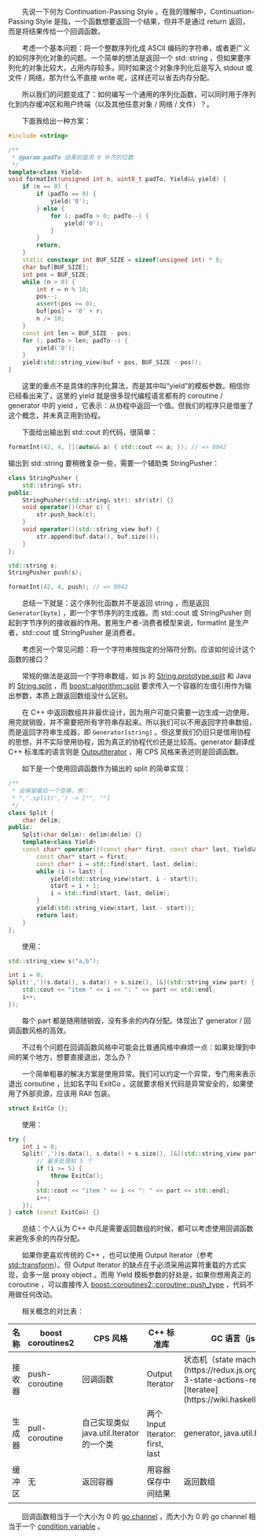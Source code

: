 　　先说一下何为 Continuation-Passing Style 。在我的理解中，Continuation-Passing Style 是指，一个函数想要返回一个结果，但并不是通过 return 返回，而是将结果传给一个回调函数。

　　考虑一个基本问题：将一个整数序列化成 ASCII 编码的字符串，或者更广义的如何序列化对象的问题。一个简单的想法是返回一个 std::string ，但如果要序列化的对象比较大，占用内存较多，同时如果这个对象序列化后是写入 stdout 或文件 / 网络，那为什么不直接 write 呢，这样还可以省去内存分配。

　　所以我们的问题变成了：如何编写一个通用的序列化函数，可以同时用于序列化到内存缓冲区和用户终端（以及其他任意对象 / 网络 / 文件）？。

　　下面我给出一种方案：

```cpp
#include <string>

/**
 * @param padTo 结果前面用 0 补齐的位数
 */
template<class Yield>
void formatInt(unsigned int n, uint8_t padTo, Yield&& yield) {
    if (n == 0) {
        if (padTo == 0) {
            yield('0');
        } else {
            for (; padTo > 0; padTo--) {
                yield('0');
            }
        }
        return;
    }
    static constexpr int BUF_SIZE = sizeof(unsigned int) * 8;
    char buf[BUF_SIZE];
    int pos = BUF_SIZE;
    while (n > 0) {
        int r = n % 10;
        pos--;
        assert(pos >= 0);
        buf[pos] = '0' + r;
        n /= 10;
    }
    const int len = BUF_SIZE - pos;
    for (; padTo > len; padTo--) {
        yield('0');
    }
    yield(std::string_view(buf + pos, BUF_SIZE - pos));
}
```

　　这里的重点不是具体的序列化算法，而是其中叫“yield”的模板参数。相信你已经看出来了，这里的 yield 就是很多现代编程语言都有的 coroutine / generator 中的 yield ，它表示：从协程中返回一个值。但我们的程序只是借鉴了这个概念，并未真正用到协程。

　　下面给出输出到 std::cout 的代码，很简单：

```cpp
formatInt(42, 4, [](auto&& a) { std::cout << a; }); // => 0042
```

输出到 std::string 要稍微复杂一些，需要一个辅助类 StringPusher：

```cpp
class StringPusher {
    std::string& str;
public:
    StringPusher(std::string& str): str(str) {}
    void operator()(char c) {
        str.push_back(c);
    }
    void operator()(std::string_view buf) {
        str.append(buf.data(), buf.size());
    }
};

std::string s;
StringPusher push(s);

formatInt(42, 4, push); // => 0042
```

　　总结一下就是：这个序列化函数并不是返回 string ，而是返回 `Generator[byte]` ，即一个字节序列的生成器。而 std::cout 或 StringPusher 则起到字节序列的接收器的作用。套用生产者-消费者模型来说，formatInt 是生产者，std::cout 或 StringPusher 是消费者。

　　考虑另一个常见问题：将一个字符串按指定的分隔符分割。应该如何设计这个函数的接口？

　　常规的做法是返回一个字符串数组，如 js 的 [String.prototype.split](https://developer.mozilla.org/en-US/docs/Web/JavaScript/Reference/Global_Objects/String/split) 和 Java 的 [String.split](https://docs.oracle.com/javase/8/docs/api/java/lang/String.html#split-java.lang.String-) ，而 [boost::algorithm::split](https://www.boost.org/doc/libs/1_75_0/doc/html/boost/algorithm/split.html) 要求传入一个容器的左值引用作为输出参数，本质上跟返回数组没什么区别。

　　在 C++ 中返回数组并非最优设计，因为用户可能只需要一边生成一边使用，用完就销毁，并不需要把所有字符串存起来。所以我们可以不用返回字符串数组，而是返回字符串生成器，即 `Generator[string]` 。但这里我们仍旧只是借用协程的思想，并不实际使用协程，因为真正的协程代价还是比较高。generator 翻译成 C++ 标准库的语言则是 [OutputIterator](https://en.cppreference.com/w/cpp/named_req/OutputIterator) ，用 CPS 风格来表述则是回调函数。

　　如下是一个使用回调函数作为输出的 split 的简单实现：

```cpp
/**
 * 会保留最后一个空串，例：
 * ",".split(',') -> ["", ""]
 */
class Split {
    char delim;
public:
    Split(char delim): delim(delim) {}
    template<class Yield>
    const char* operator()(const char* first, const char* last, Yield&& yield) {
        const char* start = first;
        const char* i = std::find(start, last, delim);
        while (i != last) {
            yield(std::string_view(start, i - start));
            start = i + 1;
            i = std::find(start, last, delim);
        }
        yield(std::string_view(start, last - start));
        return last;
    }
};
```

　　使用：

```cpp
std::string_view s("a,b");

int i = 0;
Split(',')(s.data(), s.data() + s.size(), [&](std::string_view part) {
    std::cout << "item " << i << ": " << part << std::endl;
    i++;
});
```

　　每个 part 都是随用随销毁，没有多余的内存分配。体现出了 generator / 回调函数风格的高效。

　　不过有个问题在回调函数风格中可能会比普通风格中麻烦一点：如果处理到中间的某个地方，想要直接退出，怎么办？

　　一个简单粗暴的解决方案是使用异常。我们可以约定一个异常，专门用来表示退出 coroutine ，比如名字叫 ExitCo 。这就要求相关代码是异常安全的，如果使用了外部资源，应该用 RAII 包装。

```cpp
struct ExitCo {};
```

　　使用：

```cpp
try {
    int i = 0;
    Split(',')(s.data(), s.data() + s.size(), [&](std::string_view part) {
        // 最多处理前 5 个
        if (i >= 5) {
            throw ExitCo();
        }
        std::cout << "item " << i << ": " << part << std::endl;
        i++;
    });
} catch (const ExitCo&) {}
```

　　总结：个人认为 C++ 中凡是需要返回数组的时候，都可以考虑使用回调函数来避免多余的内存分配。

　　如果你更喜欢传统的 C++ ，也可以使用 Output Iterator（参考 [std::transform](https://en.cppreference.com/w/cpp/algorithm/transform)）。但 Output Iterator 的缺点在于必须采用运算符重载的方式实现，会多一层 proxy object 。而用 Yield 模板参数的好处是，如果你想用真正的 coroutine ，可以直接传入 [boost::coroutines2::coroutine<T>::push_type](https://www.boost.org/doc/libs/1_75_0/libs/coroutine2/doc/html/coroutine2/coroutine/asymmetric/push_coro.html) ，代码不用做任何改动。

　　相关概念的对比表：

<table>
<thead>
<tr><th>名称</th><th>boost coroutines2</th><th>CPS 风格</th><th>C++ 标准库</th><th>GC 语言（js / Python / Java / Go）</th><th>多线程（生产者-消费者模式）</th></tr>
</thead>
<tbody>
<tr><td>接收器</td><td>push-coroutine</td><td>回调函数</td><td>Output Iterator</td><td>状态机（state machine） / [reducer](https://redux.js.org/tutorials/fundamentals/part-3-state-actions-reducers#writing-reducers) / [Iteratee](https://wiki.haskell.org/Enumerator_and_iteratee)</td><td>消费者</td></tr>
<tr><td>生成器</td><td>pull-coroutine</td><td>自己实现类似 java.util.Iterator 的一个类</td><td>两个 Input Iterator: first, last</td><td>generator, java.util.Iterator</td><td>生产者</td></tr>
<tr><td>缓冲区</td><td>无</td><td>返回容器</td><td>用容器保存中间结果</td><td>返回数组</td><td>[Disruptor](https://lmax-exchange.github.io/disruptor/) / concurrent queue / go channel / actor mailbox</td></tr>
</tbody>
</table>

　　回调函数相当于一个大小为 0 的 [go channel](https://gobyexample.com/channels) ，而大小为 0 的 go channel 相当于一个 [condition variable](https://en.cppreference.com/w/cpp/thread/condition_variable) 。
